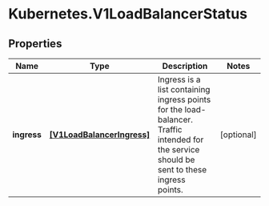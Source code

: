 # Kubernetes.V1LoadBalancerStatus

## Properties
Name | Type | Description | Notes
------------ | ------------- | ------------- | -------------
**ingress** | [**[V1LoadBalancerIngress]**](V1LoadBalancerIngress.md) | Ingress is a list containing ingress points for the load-balancer. Traffic intended for the service should be sent to these ingress points. | [optional] 


